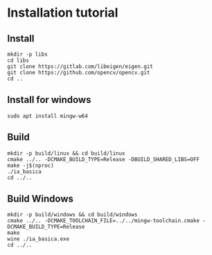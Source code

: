 # Installation tutorial

## Install

```shell
mkdir -p libs
cd libs
git clone https://gitlab.com/libeigen/eigen.git
git clone https://github.com/opencv/opencv.git
cd ..
```

## Install for windows

```shell
sudo apt install mingw-w64
```

## Build

```shell
mkdir -p build/linux && cd build/linux
cmake ../.. -DCMAKE_BUILD_TYPE=Release -DBUILD_SHARED_LIBS=OFF
make -j$(nproc)
./ia_basica
cd ../..
```

## Build Windows

```shell
mkdir -p build/windows && cd build/windows
cmake ../.. -DCMAKE_TOOLCHAIN_FILE=../../mingw-toolchain.cmake -DCMAKE_BUILD_TYPE=Release
make
wine ./ia_basica.exe
cd ../..
```
